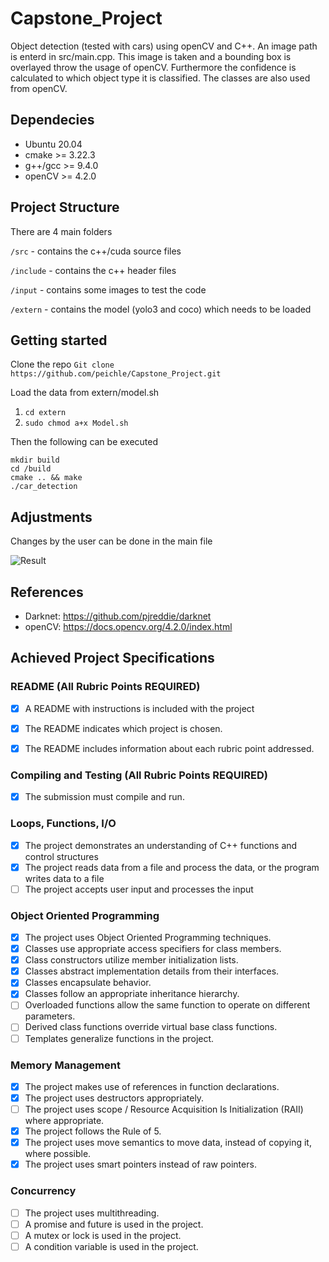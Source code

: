 # Capstone_Project
Object detection (tested with cars) using openCV and C++.
An image path is enterd in src/main.cpp. This image is taken and a bounding box is overlayed throw the usage of openCV.
Furthermore the confidence is calculated to which object type it is classified. The classes are also used from openCV.


## Dependecies
- Ubuntu 20.04
- cmake >= 3.22.3
- g++/gcc >= 9.4.0
- openCV >= 4.2.0

## Project Structure

There are 4 main folders

`/src` - contains the c++/cuda source files

`/include` - contains the c++ header files

`/input` - contains some images to test the code

`/extern` - contains the model (yolo3 and coco) which needs to be loaded 

## Getting started
Clone the repo
``` Git clone https://github.com/peichle/Capstone_Project.git ```

Load the data from extern/model.sh
1. ``` cd extern ```
2. ``` sudo chmod a+x Model.sh ```

Then the following can be executed
```
mkdir build
cd /build
cmake .. && make
./car_detection
```
## Adjustments 
Changes by the user can be done in the main file 

![Result](https://github.com/peichle/Capstone_Project/blob/main/image_output.jpg?raw=true)

## References
- Darknet: https://github.com/pjreddie/darknet
- openCV: https://docs.opencv.org/4.2.0/index.html


## Achieved Project Specifications

### README (All Rubric Points REQUIRED)
- [x] A README with instructions is included with the project
- [x] The README indicates which project is chosen.
- [x] The README includes information about each rubric point addressed.


### Compiling and Testing (All Rubric Points REQUIRED)
- [x] The submission must compile and run.

### Loops, Functions, I/O
- [x] The project demonstrates an understanding of C++ functions and control structures
- [x] The project reads data from a file and process the data, or the program writes data to a file 
- [ ] The project accepts user input and processes the input

### Object Oriented Programming
- [x] The project uses Object Oriented Programming techniques.
- [x] Classes use appropriate access specifiers for class members.
- [x] Class constructors utilize member initialization lists.
- [x] Classes abstract implementation details from their interfaces.
- [x] Classes encapsulate behavior.
- [x] Classes follow an appropriate inheritance hierarchy.
- [ ] Overloaded functions allow the same function to operate on different parameters.
- [ ] Derived class functions override virtual base class functions.
- [ ] Templates generalize functions in the project.

### Memory Management
- [x] The project makes use of references in function declarations.
- [x] The project uses destructors appropriately.
- [ ] The project uses scope / Resource Acquisition Is Initialization (RAII) where appropriate.
- [x] The project follows the Rule of 5.
- [x] The project uses move semantics to move data, instead of copying it, where possible.
- [x] The project uses smart pointers instead of raw pointers.

### Concurrency
- [ ] The project uses multithreading.
- [ ] A promise and future is used in the project.
- [ ] A mutex or lock is used in the project.
- [ ] A condition variable is used in the project.
